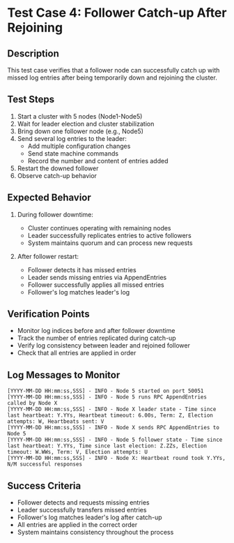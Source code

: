 # Test Case 4: Follower Catch-up After Rejoining

## Description

This test case verifies that a follower node can successfully catch up with missed log entries after being temporarily down and rejoining the cluster.

## Test Steps

1. Start a cluster with 5 nodes (Node1-Node5)
2. Wait for leader election and cluster stabilization
3. Bring down one follower node (e.g., Node5)
4. Send several log entries to the leader:
   - Add multiple configuration changes
   - Send state machine commands
   - Record the number and content of entries added
5. Restart the downed follower
6. Observe catch-up behavior

## Expected Behavior

1. During follower downtime:

   - Cluster continues operating with remaining nodes
   - Leader successfully replicates entries to active followers
   - System maintains quorum and can process new requests

2. After follower restart:
   - Follower detects it has missed entries
   - Leader sends missing entries via AppendEntries
   - Follower successfully applies all missed entries
   - Follower's log matches leader's log

## Verification Points

- Monitor log indices before and after follower downtime
- Track the number of entries replicated during catch-up
- Verify log consistency between leader and rejoined follower
- Check that all entries are applied in order

## Log Messages to Monitor

```
[YYYY-MM-DD HH:mm:ss,SSS] - INFO - Node 5 started on port 50051
[YYYY-MM-DD HH:mm:ss,SSS] - INFO - Node 5 runs RPC AppendEntries called by Node X
[YYYY-MM-DD HH:mm:ss,SSS] - INFO - Node X leader state - Time since last heartbeat: Y.YYs, Heartbeat timeout: 6.00s, Term: Z, Election attempts: W, Heartbeats sent: V
[YYYY-MM-DD HH:mm:ss,SSS] - INFO - Node X sends RPC AppendEntries to Node 5
[YYYY-MM-DD HH:mm:ss,SSS] - INFO - Node 5 follower state - Time since last heartbeat: Y.YYs, Time since last election: Z.ZZs, Election timeout: W.WWs, Term: V, Election attempts: U
[YYYY-MM-DD HH:mm:ss,SSS] - INFO - Node X: Heartbeat round took Y.YYs, N/M successful responses
```

## Success Criteria

- Follower detects and requests missing entries
- Leader successfully transfers missed entries
- Follower's log matches leader's log after catch-up
- All entries are applied in the correct order
- System maintains consistency throughout the process
